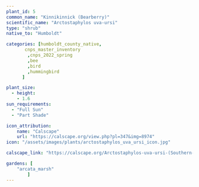 ```yaml
---
plant_id: 5
common_name: "Kinnikinnick (Bearberry)"
scientific_name: "Arctostaphylos uva-ursi"
type: "shrub"
native_to: "Humboldt"

categories: [humboldt_county_native,
       cnps_master_inventory
        ,cnps_2022_spring
        ,bee
        ,bird
        ,hummingbird 
      ]

plant_size:
  - height: 
    - 1.6
sun_requirements:
  - "Full Sun"
  - "Part Shade"

icon_attribution: 
    name: "Calscape"
    url: "https://calscape.org/view.php?pl=347&img=8974"
icon: "/assets/images/plants/arctostaphylos_uva_ursi_icon.jpg"

calscape_link: "https://calscape.org/Arctostaphylos-uva-ursi-(Southern-Kinnikinnick)?srchcr=sc5f503bb4523a4"

gardens: [ 
    "arcata_marsh"
        ]
---
```


